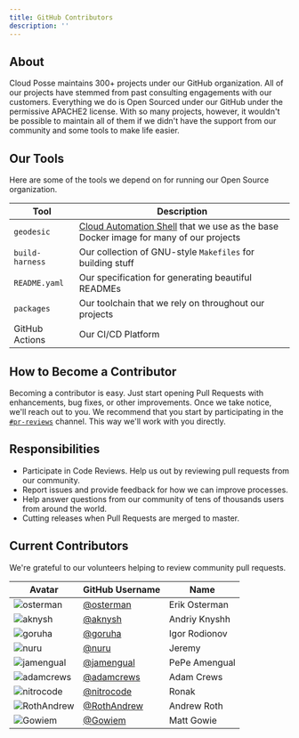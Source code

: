 ```yaml
---
title: GitHub Contributors
description: ''
---
```


## About

Cloud Posse maintains 300+ projects under our GitHub organization. All of our projects have stemmed from past 
consulting engagements with our customers. Everything we do is Open Sourced under our GitHub under the permissive APACHE2 license. With so many projects, however, it wouldn't be possible to maintain all of them if we didn't have the 
support from our community and some tools to make life easier.

## Our Tools

Here are some of the tools we depend on for running our Open Source organization.

| Tool            | Description                                                                                                                    |
| --------------- | ------------------------------------------------------------------------------------------------------------------------------ |
| `geodesic`      | [Cloud Automation Shell](https://github.com/cloudposse/geodesic) that we use as the base Docker image for many of our projects |
| `build-harness` | Our collection of GNU-style `Makefiles` for building stuff                                                                     |
| `README.yaml`   | Our specification for generating beautiful READMEs                                                                             |
| `packages`      | Our toolchain that we rely on throughout our projects                                                                          |
| GitHub Actions  | Our CI/CD Platform                                                                                                             |

## How to Become a Contributor

Becoming a contributor is easy. Just start opening Pull Requests with enhancements, bug fixes, or other improvements. 
Once we take notice, we'll reach out to you. We recommend that you start by participating in the 
[`#pr-reviews`](https://slack.cloudposse.com/) channel. This way we'll work with you directly. 

## Responsibilities

* Participate in Code Reviews. Help us out by reviewing pull requests from our community.
* Report issues and provide feedback for how we can improve processes.
* Help answer questions from our community of tens of thousands users from around the world.
* Cutting releases when Pull Requests are merged to master.

## Current Contributors

We're grateful to our volunteers helping to review community pull requests.

| Avatar                                                                           | GitHub Username                             | Name          |
| -------------------------------------------------------------------------------- | ------------------------------------------- | ------------- |
| ![osterman](https://img.cloudposse.com/75x75/http://github.com/osterman.png)     | [@osterman](https://github.com/osterman)    | Erik Osterman |
| ![aknysh](https://img.cloudposse.com/75x75/http://github.com/aknysh.png)         | [@aknysh](https://github.com/aknysh)        | Andriy Knyshh |
| ![goruha](https://img.cloudposse.com/75x75/http://github.com/goruha.png)         | [@goruha](https://github.com/goruha)        | Igor Rodionov |
| ![nuru](https://img.cloudposse.com/75x75/http://github.com/osterman.png)         | [@nuru](https://github.com/nuru)            | Jeremy        |
| ![jamengual](https://img.cloudposse.com/75x75/http://github.com/jamengual.png)   | [@jamengual](https://github.com/jamengual)  | PePe Amengual |
| ![adamcrews](https://img.cloudposse.com/75x75/http://github.com/adamcrews.png)   | [@adamcrews](https://github.com/jamengual)  | Adam Crews    |
| ![nitrocode](https://img.cloudposse.com/75x75/http://github.com/nitrocode.png)   | [@nitrocode](https://github.com/nitrocode)  | Ronak         |
| ![RothAndrew](https://img.cloudposse.com/75x75/http://github.com/RothAndrew.png) | [@RothAndrew](https://github.com/RothAndrew) | Andrew Roth  |
| ![Gowiem](https://img.cloudposse.com/75x75/http://github.com/Gowiem.png)         | [@Gowiem](https://github.com/Gowiem)        | Matt Gowie    |
